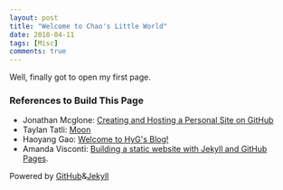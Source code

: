 ```yaml
---
layout: post
title: "Welcome to Chao's Little World"
date: 2018-04-11
tags: [Misc]
comments: true
---
```


Well, finally got to open my first page. 

### References to Build This Page
* Jonathan Mcglone: [Creating and Hosting a Personal Site on GitHub](http://jmcglone.com/guides/github-pages/)
* Taylan Tatli: [Moon](https://taylantatli.github.io/Moon/)
* Haoyang Gao: [Welcome to HyG's Blog!](https://gaohaoyang.github.io/)
* Amanda Visconti: [Building a static website with Jekyll and GitHub Pages](https://programminghistorian.org/lessons/building-static-sites-with-jekyll-github-pages).

Powered by [GitHub](https://github.com)&[Jekyll](http://jekyllrb.com)
